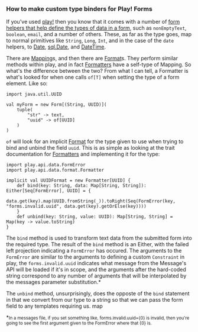 ### How to make custom type binders for Play! Forms

If you've used [play!] then you know that it comes with a number of 
[form helpers that help define the types of data in a form], such as 
`nonEmptyText`, `boolean`, `email`, and a number of others. These, as 
far as the type goes, map to normal primitives like `String`, `Long`, 
`Int`, and in the case of the `date` helpers, to [Date], [sql.Date], 
and [DateTime].

There are [Mapping]s, and then there are [Format]s. They perform similar 
methods within play, and in fact [Formatters] have a self-type of Mapping.
So what's the difference between the two? From what I can tell, a Formatter
is what's looked for when one calls `of[T]` when setting the type of a 
form element. Like so:

	import java.util.UUID

	val myForm = new Form[(String, UUID)](
		tuple(
			"str" -> text,
			"uuid" -> of[UUID]
		)
	)

`of` will look for an implicit [Format] for the type given to use when 
trying to bind and unbind the field `uuid`. This is as simple as looking 
at the trait documentation for [Formatters] and implementing it for the
type:

	import play.api.data.FormError
	import play.api.data.format.Formatter

	implicit val UUIDFormat = new Formatter[UUID] {
		def bind(key: String, data: Map[String, String]): Either[Seq[FormError], UUID] = {
			data.get(key).map(UUID.fromString(_)).toRight(Seq(FormError(key, "forms.invalid.uuid", data.get(key).getOrElse(key))))
		}
		def unbind(key: String, value: UUID): Map[String, String] = Map(key -> value.toString)
	}

The `bind` method is used to transform text data from the submitted form 
into the required type. The result of the `bind` method is an Either, 
with the failed left projection indicating a `FormError` has occured. 
The arguments to the `FormError` are similar to the arguments to defining
a custom `Constraint` in play, the `forms.invalid.uuid` indicates what
message from the Message's API will be loaded if it's in scope, and the
arguments after the hard-coded string correspond to any number of arguments
that will be interpolated by the messages parameter substitution.\*

The `unbind` method, unsurprisingly, does the opposte of the `bind` 
statement in that we convert from our type to a string so that we can 
pass the form field to any templates requiring us. map

\*<small>In a messages file, if you set something like, forms.invalid.uuid={0} is invalid, 
then you're going to see the first argument given to the FormError where that {0}
is.
</small>

	




[play!]:https://playframework.com/
[form helpers that help define the types of data in a form]:https://playframework.com/documentation/2.3.x/ScalaForms
[Date]:https://docs.oracle.com/javase/8/docs/api/java/util/Date.html
[sql.Date]:https://docs.oracle.com/javase/8/docs/api/java/sql/Date.html
[DateTime]:http://joda-time.sourceforge.net/apidocs/org/joda/time/DateTime.html
[Mapping]:https://www.playframework.com/documentation/2.3.x/api/scala/index.html#play.api.data.Mapping
[Format]:https://www.playframework.com/documentation/2.3.x/api/scala/index.html#play.api.data.format.Formats$
[Formatters]:https://www.playframework.com/documentation/2.3.x/api/scala/index.html#play.api.data.format.Formatter